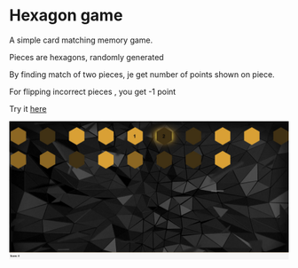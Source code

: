 # Hexagon game

A simple card matching memory game.

Pieces are hexagons, randomly generated

By finding match of two pieces, je get number of points shown on piece.

For flipping incorrect pieces , you get -1 point

Try it [here](https://musing-curie-fbb467.netlify.app)

![hexagon_game](hexagon%20game.jpg)

